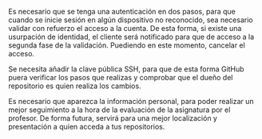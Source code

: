 Es necesario que se tenga una autenticación en dos pasos, para que cuando se inicie sesión en algún dispositivo no reconocido, sea necesario validar con refuerzo el acceso a la cuenta. De esta forma, si existe una usurpación de identidad, el cliente será notificado para que de acceso a la segunda fase de la validación. Puediendo en este momento, cancelar el acceso.

Se necesita añadir la clave pública SSH, para que de esta forma GitHub puera verificar los pasos que realizas y comprobar que el dueño del repositorio es quien realiza los cambios.

Es necesario que aparezca la información personal, para poder realizar un mejor seguimiento a la hora de la evaluación de la asignatura por el profesor. De forma futura, servirá para una mejor localización y presentación a quien acceda a tus repositorios.
